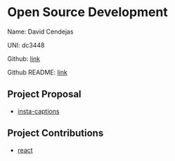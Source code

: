 # Open Source Development

Name: David Cendejas

UNI: dc3448

Github: [link](https://github.com/DavidCendejas)

Github README: [link](https://github.com/DavidCendejas/DavidCendejas/blob/main/README.md)


## Project Proposal
- [insta-captions](../projects/javascript/insta-captions.md)

## Project Contributions
- [react](../projects/javascript/react.md)
